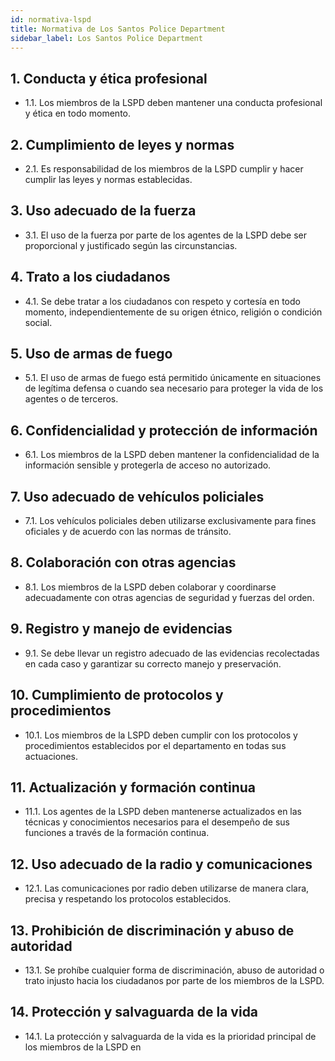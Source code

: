 ```yaml
---
id: normativa-lspd
title: Normativa de Los Santos Police Department
sidebar_label: Los Santos Police Department
---
```


## 1. Conducta y ética profesional

- 1.1. Los miembros de la LSPD deben mantener una conducta profesional y ética en todo momento.

## 2. Cumplimiento de leyes y normas

- 2.1. Es responsabilidad de los miembros de la LSPD cumplir y hacer cumplir las leyes y normas establecidas.

## 3. Uso adecuado de la fuerza

- 3.1. El uso de la fuerza por parte de los agentes de la LSPD debe ser proporcional y justificado según las circunstancias.

## 4. Trato a los ciudadanos

- 4.1. Se debe tratar a los ciudadanos con respeto y cortesía en todo momento, independientemente de su origen étnico, religión o condición social.

## 5. Uso de armas de fuego

- 5.1. El uso de armas de fuego está permitido únicamente en situaciones de legítima defensa o cuando sea necesario para proteger la vida de los agentes o de terceros.

## 6. Confidencialidad y protección de información

- 6.1. Los miembros de la LSPD deben mantener la confidencialidad de la información sensible y protegerla de acceso no autorizado.

## 7. Uso adecuado de vehículos policiales

- 7.1. Los vehículos policiales deben utilizarse exclusivamente para fines oficiales y de acuerdo con las normas de tránsito.

## 8. Colaboración con otras agencias

- 8.1. Los miembros de la LSPD deben colaborar y coordinarse adecuadamente con otras agencias de seguridad y fuerzas del orden.

## 9. Registro y manejo de evidencias

- 9.1. Se debe llevar un registro adecuado de las evidencias recolectadas en cada caso y garantizar su correcto manejo y preservación.

## 10. Cumplimiento de protocolos y procedimientos

- 10.1. Los miembros de la LSPD deben cumplir con los protocolos y procedimientos establecidos por el departamento en todas sus actuaciones.

## 11. Actualización y formación continua

- 11.1. Los agentes de la LSPD deben mantenerse actualizados en las técnicas y conocimientos necesarios para el desempeño de sus funciones a través de la formación continua.

## 12. Uso adecuado de la radio y comunicaciones

- 12.1. Las comunicaciones por radio deben utilizarse de manera clara, precisa y respetando los protocolos establecidos.

## 13. Prohibición de discriminación y abuso de autoridad

- 13.1. Se prohíbe cualquier forma de discriminación, abuso de autoridad o trato injusto hacia los ciudadanos por parte de los miembros de la LSPD.

## 14. Protección y salvaguarda de la vida

- 14.1. La protección y salvaguarda de la vida es la prioridad principal de los miembros de la LSPD en
